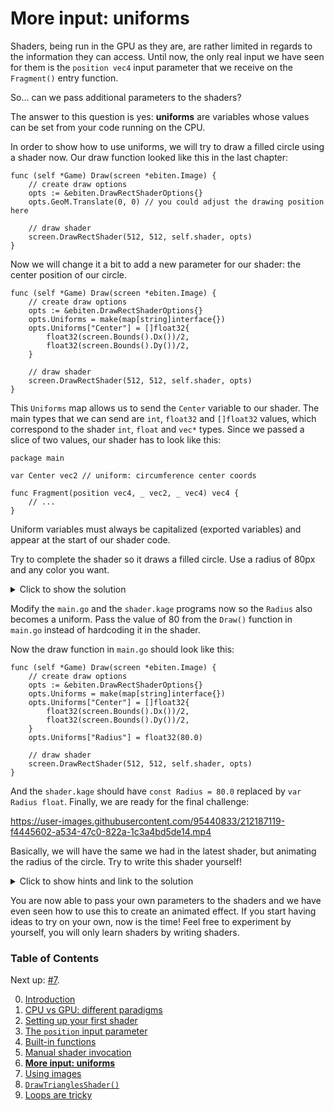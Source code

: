 # More input: uniforms

Shaders, being run in the GPU as they are, are rather limited in regards to the information they can access. Until now, the only real input we have seen for them is the `position vec4` input parameter that we receive on the `Fragment()` entry function.

So... can we pass additional parameters to the shaders?

The answer to this question is yes: **uniforms** are variables whose values can be set from your code running on the CPU.

In order to show how to use uniforms, we will try to draw a filled circle using a shader now. Our draw function looked like this in the last chapter:
```Golang
func (self *Game) Draw(screen *ebiten.Image) {
	// create draw options
	opts := &ebiten.DrawRectShaderOptions{}
	opts.GeoM.Translate(0, 0) // you could adjust the drawing position here
	
	// draw shader
	screen.DrawRectShader(512, 512, self.shader, opts)
}
```

Now we will change it a bit to add a new parameter for our shader: the center position of our circle.
```Golang
func (self *Game) Draw(screen *ebiten.Image) {
	// create draw options
	opts := &ebiten.DrawRectShaderOptions{}
	opts.Uniforms = make(map[string]interface{})
	opts.Uniforms["Center"] = []float32{
		float32(screen.Bounds().Dx())/2,
		float32(screen.Bounds().Dy())/2,
	}
	
	// draw shader
	screen.DrawRectShader(512, 512, self.shader, opts)
}
```

This `Uniforms` map allows us to send the `Center` variable to our shader. The main types that we can send are `int`, `float32` and `[]float32` values, which correspond to the shader `int`, `float` and `vec*` types. Since we passed a slice of two values, our shader has to look like this:
```Golang
package main

var Center vec2 // uniform: circumference center coords

func Fragment(position vec4, _ vec2, _ vec4) vec4 {
	// ...
}
```

Uniform variables must always be capitalized (exported variables) and appear at the start of our shader code.

Try to complete the shader so it draws a filled circle. Use a radius of 80px and any color you want.

<details>
<summary>Click to show the solution</summary>

```Golang
package main

var Center vec2 // uniform: circumference center coords
const Radius = 80.0

func Fragment(position vec4, _ vec2, _ vec4) vec4 {
	distToCenter := distance(Center, position.xy)
	distToEdge   := distToCenter - Radius

	// dist to edge will be negative if we are inside the
	// circle and positive if we are outside, but we want to 
	// preserve the circle color if we are inside (multiply
	// by one), and discard it if we are outside (multiply
	// by zero), so we need to change the sign and clamp
	factor := clamp(-distToEdge, 0, 1)
	factor  = pow(factor, 1.0/2.2) // gamma correction
	return vec4(1, 0, 0, 1)*factor
}
```

If you used `if` statements instead of clamp and don't know what gamma correction is, don't worry. The reason clamp (or some combinations of min/max) are preferred to conditionals is that shaders are executed by many GPU processors in parallel, and typically they are all executing the same instruction at the same time. When there are branches, all branches may have to be executed for all processors anyway. The topic is deep and complex and it's not something you have to worry about right now, but it's good to start seeing ways to avoid conditionals. Here an actual conditional wouldn't be much worse, but you definitely don't want big conditionals doing completely different things, because you may end up having to execute all those big branches on all processors anyway.

On the other topic of gamma correction, the issue is that lightness is not perceived linearly by humans, but follows a power function instead. Therefore, using a linear fall-off for the opacity at the edge of the circumference is not ideal, so... we can use a simple formula to correct it. Again, this doesn't matter much here, but it's a concept you may want to know about for your future adventures. In more complex shaders it can have a significant effect.
</details>

Modify the `main.go` and the `shader.kage` programs now so the `Radius` also becomes a uniform. Pass the value of 80 from the `Draw()` function in `main.go` instead of hardcoding it in the shader.

Now the draw function in `main.go` should look like this:
```Golang
func (self *Game) Draw(screen *ebiten.Image) {
	// create draw options
	opts := &ebiten.DrawRectShaderOptions{}
	opts.Uniforms = make(map[string]interface{})
	opts.Uniforms["Center"] = []float32{
		float32(screen.Bounds().Dx())/2,
		float32(screen.Bounds().Dy())/2,
	}
	opts.Uniforms["Radius"] = float32(80.0)
	
	// draw shader
	screen.DrawRectShader(512, 512, self.shader, opts)
}
```

And the `shader.kage` should have `const Radius = 80.0` replaced by `var Radius float`. Finally, we are ready for the final challenge:

https://user-images.githubusercontent.com/95440833/212187119-f4445602-a534-47c0-822a-1c3a4bd5de14.mp4

Basically, we will have the same we had in the latest shader, but animating the radius of the circle. Try to write this shader yourself!

<details>
<summary>Click to show hints and link to the solution</summary>

To solve this problem you can add an `angle int` variable to the `Game` struct. You want its value to go from 0 to 359 and back again to zero at a rate of 1 degree per tick. Then, on `Draw()`, you can use a radius of `80 + 30*someOscillatingFactor`, where the factor oscillates between `[-1, 1]` and is derived from the `angle`.

The full code of a working solution can be found at [`kage-desk/examples/intro/circle-anim`](https://github.com/tinne26/kage-desk/blob/main/examples/intro/circle-anim).
</details>

You are now able to pass your own parameters to the shaders and we have even seen how to use this to create an animated effect. If you start having ideas to try on your own, now is the time! Feel free to experiment by yourself, you will only learn shaders by writing shaders.


### Table of Contents
Next up: [#7](https://github.com/tinne26/kage-desk/blob/main/docs/tutorials/intro/07_images.md).

0. [Introduction](https://github.com/tinne26/kage-desk/blob/main/docs/tutorials/intro/00_introduction.md)
1. [CPU vs GPU: different paradigms](https://github.com/tinne26/kage-desk/blob/main/docs/tutorials/intro/01_cpu_vs_gpu.md)
2. [Setting up your first shader](https://github.com/tinne26/kage-desk/blob/main/docs/tutorials/intro/02_shader_setup.md)
3. [The `position` input parameter](https://github.com/tinne26/kage-desk/blob/main/docs/tutorials/intro/03_position_input.md)
4. [Built-in functions](https://github.com/tinne26/kage-desk/blob/main/docs/tutorials/intro/04_built_in_functions.md)
5. [Manual shader invocation](https://github.com/tinne26/kage-desk/blob/main/docs/tutorials/intro/05_invoke_shader.md)
6. [**More input: uniforms**](https://github.com/tinne26/kage-desk/blob/main/docs/tutorials/intro/06_uniforms.md)
7. [Using images](https://github.com/tinne26/kage-desk/blob/main/docs/tutorials/intro/07_images.md)
8. [`DrawTrianglesShader()`](https://github.com/tinne26/kage-desk/blob/main/docs/tutorials/intro/08_triangles.md)
9. [Loops are tricky](https://github.com/tinne26/kage-desk/blob/main/docs/tutorials/intro/09_loops.md)
